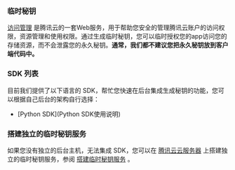 ### 临时秘钥

[访问管理](https://cloud.tencent.com/product/cam) 是腾讯云的一套Web服务，用于帮助您安全的管理腾讯云账户的访问权限，资源管理和使用权限。通过生成临时秘钥，您可以临时授权您的app访问您的存储资源，而不会泄露您的永久秘钥。**通常，我们都不建议您把永久秘钥放到客户端代码中。**

### SDK 列表

目前我们提供了以下语言的 SDK，帮忙您快速在后台集成生成秘钥的功能，您可以根据自己后台的架构自行选择：

* [Python SDK](Python SDK使用说明)

### 搭建独立的临时秘钥服务

如果您没有独立的后台主机，无法集成 SDK，您可以在 [腾讯云云服务器](https://cloud.tencent.com/product/cvm) 上搭建独立的临时秘钥服务，参阅 [搭建临时秘钥服务](搭建临时秘钥服务) 。



